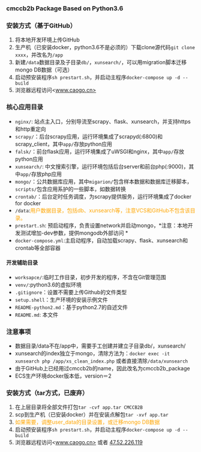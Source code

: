 ### cmccb2b Package Based on Python3.6 ###

### 安装方式（基于GitHub） ###
1. 将本地开发环境上传GitHub
2. 生产机（已安装docker，python3.6不是必须的）下载clone源代码`git clone xxxx`，并改名为`/app`
3. 新建`/data`数据目录及子目录`db/`，`xunsearch/`，可以用migration脚本迁移mongo DB数据（可选）
4. 启动预安装程序`sh prestart.sh`，并启动主程序`docker-compose up -d --build`
5. 浏览器远程访问<www.caogo.cn> 

### 核心应用目录 ###
- `nginx/`: 站点主入口，分别导流至scrapy、flask、xunsearch，并支持https和http重定向
- `scrapy/`：后台scrapy应用，运行环境集成了scrapyd(:6800)和scrapy_client，其中`app/`存放python应用
- `falsk/`：前台flask应用，运行环境集成了uWSGI和nginx，其中`app/`存放python应用 
- `xunsearch/`: 中文搜索引擎，运行环境包括后台server和前台php(:9000)，其中`app/`存放php应用
- `mongo/`：公共数据库应用，其中`migarion/`包含样本数据和数据库迁移脚本，`scripts/`包含应用系护的一些脚本，如数据转换
- `crontab/`：后台定时任务调度，为scrapy提供服务，运行环境集成了docker for docker
- `/data`:<font color="orange">用户数据目录，包括db、xunsearch等，注意VCS和GitHub不包含该目录。</font>  
- `prestart.sh`: 预启动程序，负责设置network并启动mongo，*注意：本地开发测试增加-dev参数，提供mongodb外部访问 *
- `docker-compose.yml`:主启动程序，自动加载scrapy、flask、xunsearch和crontab等全部容器
#### 开发辅助目录 ####
- `worksapce/`:临时工作目录，初步开发的程序，不含在Git管理范围
- `venv/`:python3.6的虚拟环境
- `.gitignore`：设置不需要上传Github的文件类型
- `setup.shell`：生产环境的安装示例文件
- `README-python2.md`：基于python2.7的自述文件
- `README.md`: 本文件


### 注意事项 ###
- 数据目录/data不在/app中，需要手工创建并建立子目录db/，xunsearch/
- xunsearch的index独立于mongo，清除方法为：`docker exec -it xunsearch php /app/xs_clean_index.php` 或者直接清除`/data/xunsearch`
- 由于GitHub上已经用过cmccb2b的name，因此改名为cmccb2b_package
- ECS生产环境docker版本低，version＝2


### 安装方式（tar方式，已废弃） ###
1. 在上层目录将全部文件打包`tar -cvf app.tar CMCCB2B`
2. scp到生产机（已安装docker）并在安装点解包`tar -xvf app.tar`
3. <font color="orange">如果需要，调整user_data的目录设置，或迁移mongo DB数据</font>
4. 启动预安装程序`sh prestart.sh`，并启动主程序`docker-compose up -d --build`
5. 浏览器远程访问<www.caogo.cn>  或者 <a href="http://47.52.226.119">47.52.226.119</a>  

